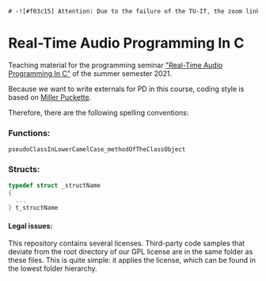 ```diff
# -![#f03c15] Attention: Due to the failure of the TU-IT, the zoom link is published on the ISIS platform.
```


# Real-Time Audio Programming In C
Teaching material for the programming seminar ["Real-Time Audio Programming In C"](https://www.ak.tu-berlin.de/menue/lehre/sommersemester_2021/real_time_audio_programmierung_in_c/) of the summer semester 2021.


Because we want to write externals for PD in this course, coding style is based on [Miller Puckette](http://msp.ucsd.edu/).

Therefore, there are the following spelling conventions:

### Functions:
```pseudoClassInLowerCamelCase_methodOfTheClassObject```

### Structs:

```C
typedef struct _structName
{
  ...
} t_structName
```


#### Legal issues:
This repository contains several licenses. Third-party code samples that deviate from the root directory of our GPL license are in the same folder as these files. This is quite simple: it applies the license, which can be found in the lowest folder hierarchy.
